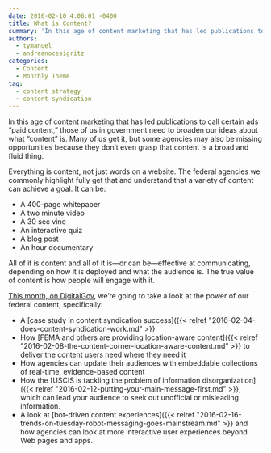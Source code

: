```yaml
---
date: 2016-02-10 4:06:01 -0400
title: What is Content?
summary: 'In this age of content marketing that has led publications to call certain ads &#8220;paid content,&#8221; those of us in government need to broaden our ideas about what &ldquo;content&rdquo; is. Many of us get it, but some agencies may also be missing opportunities because they don&rsquo;t even grasp that content is a broad and fluid'
authors:
  - tymanuel
  - andreanocesigritz
categories:
  - Content
  - Monthly Theme
tag:
  - content strategy
  - content syndication
---
```


In this age of content marketing that has led publications to call certain ads &#8220;paid content,&#8221; those of us in government need to broaden our ideas about what “content” is. Many of us get it, but some agencies may also be missing opportunities because they don’t even grasp that content is a broad and fluid thing.

Everything is content, not just words on a website. The federal agencies we commonly highlight fully get that and understand that a variety of content can achieve a goal. It can be:

  * A 400-page whitepaper
  * A two minute video
  * A 30 sec vine
  * An interactive quiz
  * A blog post
  * An hour documentary

All of it is content and all of it is—or can be—effective at communicating, depending on how it is deployed and what the audience is. The true value of content is how people will engage with it.

[This month, on DigitalGov](https://www.WHATEVER/category/monthly-theme/), we’re going to take a look at the power of our federal content, specifically:

  * A [case study in content syndication success]({{< relref "2016-02-04-does-content-syndication-work.md" >}}
  * How [FEMA and others are providing location-aware content]({{< relref "2016-02-08-the-content-corner-location-aware-content.md" >}} to deliver the content users need where they need it
  * How agencies can update their audiences with embeddable collections of real-time, evidence-based content
  * How the [USCIS is tackling the problem of information disorganization]({{< relref "2016-02-12-putting-your-main-message-first.md" >}}, which can lead your audience to seek out unofficial or misleading information.
  * A look at [bot-driven content experiences]({{< relref "2016-02-16-trends-on-tuesday-robot-messaging-goes-mainstream.md" >}} and how agencies can look at more interactive user experiences beyond Web pages and apps.